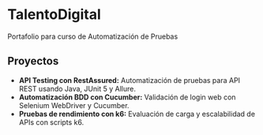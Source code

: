 # TalentoDigital
Portafolio para curso de Automatización de Pruebas


## Proyectos

- **API Testing con RestAssured:** Automatización de pruebas para API REST usando Java, JUnit 5 y Allure.  
- **Automatización BDD con Cucumber:** Validación de login web con Selenium WebDriver y Cucumber.  
- **Pruebas de rendimiento con k6:** Evaluación de carga y escalabilidad de APIs con scripts k6.

